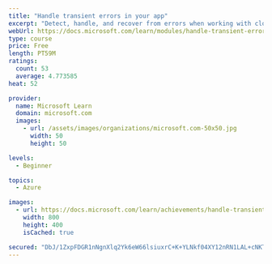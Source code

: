 ```yaml
---
title: "Handle transient errors in your app"
excerpt: "Detect, handle, and recover from errors when working with cloud-based services to make your apps more resilient and improve user experience."
webUrl: https://docs.microsoft.com/learn/modules/handle-transient-errors-in-your-app/
type: course
price: Free
length: PT59M
ratings:
  count: 53
  average: 4.773585
heat: 52

provider:
  name: Microsoft Learn
  domain: microsoft.com
  images:
    - url: /assets/images/organizations/microsoft.com-50x50.jpg
      width: 50
      height: 50

levels:
  - Beginner

topics:
  - Azure

images:
  - url: https://docs.microsoft.com/learn/achievements/handle-transient-errors-in-your-app-social.png
    width: 800
    height: 400
    isCached: true

secured: "DbJ/1ZxpFDGR1nNgnXlq2Yk6eW66lsiuxrC+K+YLNkf04XY12nRN1LAL+cNKTrtl3n6n7ns8i+ACjmYI6W0jkdaXDAxHqoaAUn1GTcfc1mCt8wTI4TRLYY9oGktegyKulIXpld8iWPEkpTB13+Fq8Oah69b3Q+aexrX4jVI1rGd5wZh5ylgAn99wuOekuQcC9O6ExlvDWCS7IZIu6gOyGbU//US2Kv4y5dekgWzZyN3Lkv/VxqVTzEBHvT7wxmB3MbcvsWhGcT1sX8QVs9VIxPFlKYI6Fa3lQzvqbFhkqjQ8amj3b/mT/xcNZkpnoC3N2ENmEuOIhGLsF5kY/y5Tg0cZ9f7Wy0EozuO+8Du17mXDLIXY/dbD/NkxhqCHN+WCBZA28c9gy0kva5AcQqRWXw==;tSkzeHlSwr4aP8FuKrLFPw=="
---
```


